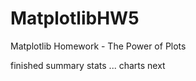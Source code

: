 # MatplotlibHW5
Matplotlib Homework - The Power of Plots

finished summary stats  ...  charts next 

